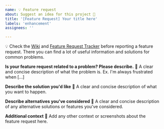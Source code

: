 ```yaml
---
name: 💡 Feature request
about: Suggest an idea for this project 🚀
title: '[Feature Request] Your title here'
labels: 'enhancement'
assignees: ''

---
```


💡 Check the [Wiki](https://github.com/MarkusBordihn/BOs-Eco-Stack-Manager/wiki)
and [Feature Request Tracker](https://github.com/MarkusBordihn/BOs-Eco-Stack-Manager/issues?q=label%3Aenhancement)
before reporting a feature request.
There you can find a lot of useful information and solutions for common problems.

**Is your feature request related to a problem? Please describe.** 🤔
A clear and concise description of what the problem is. Ex. I'm always frustrated when [...]

**Describe the solution you'd like** 💭
A clear and concise description of what you want to happen.

**Describe alternatives you've considered** 🔄
A clear and concise description of any alternative solutions or features you've considered.

**Additional context** 📝
Add any other context or screenshots about the feature request here.